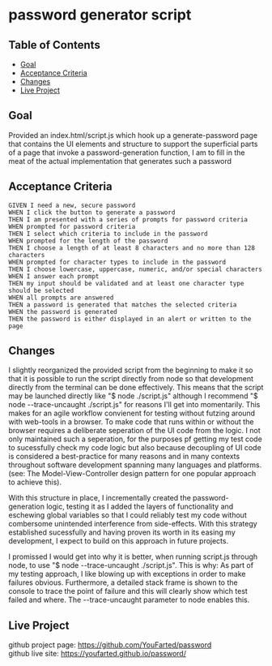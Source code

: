 # password generator script

## Table of Contents

* [Goal](#goal)
* [Acceptance Criteria](#acceptance-criteria)
* [Changes](#changes)
* [Live Project](#live-project)

## Goal

Provided an index.html/script.js which hook up a generate-password page that contains the UI elements and structure to support the superficial parts of a page that invoke a password-generation function, I am to fill in the meat of the actual implementation that generates such a password

## Acceptance Criteria
```
GIVEN I need a new, secure password
WHEN I click the button to generate a password
THEN I am presented with a series of prompts for password criteria
WHEN prompted for password criteria
THEN I select which criteria to include in the password
WHEN prompted for the length of the password
THEN I choose a length of at least 8 characters and no more than 128 characters
WHEN prompted for character types to include in the password
THEN I choose lowercase, uppercase, numeric, and/or special characters
WHEN I answer each prompt
THEN my input should be validated and at least one character type should be selected
WHEN all prompts are answered
THEN a password is generated that matches the selected criteria
WHEN the password is generated
THEN the password is either displayed in an alert or written to the page
```

## Changes

I slightly reorganized the provided script from the beginning to make it so that it is possible to run the script directly from node so that development directly from the terminal can be done effectively.  This means that the script may be launched directly like "$ node ./script.js"
although I recommend "$ node --trace-uncaught ./script.js" for reasons I'll get into momentarily.  This makes for an agile workflow convienent for testing without futzing around with web-tools in a browser.  To make code that runs within or without the browser requires a deliberate seperation
of the UI code from the logic.  I not only maintained such a seperation, for the purposes pf getting my test code to sucessfully check my code logic but also because decoupling of UI code is considered a best-practice for many reasons and in many contexts throughout software development spanning many languages and platforms.  (see: The Model-View-Controller design pattern for one popular approach to achieve this).

With this structure in place, I incrementally created the password-generation logic, testing it as I added the layers of functionality and eschewing global variables so that I could reliably test my code without combersome unintended interference from side-effects.  With this strategy established sucessfully and having proven its worth in its easing my development, I expect to build on this approach in future projects.

I promissed I would get into why it is better, when running script.js through node, to use "$ node --trace-uncaught ./script.js".  This is why:
As part of my testing approach, I like blowing up with exceptions in order to make failures obvious.  Furthermore, a detailed stack frame is shown to the console to trace the point of failure and this will clearly show which test failed and where.  The --trace-uncaught parameter to node enables this.

## Live Project

github project page: https://github.com/YouFarted/password<br/>
github live site: https://youfarted.github.io/password/
